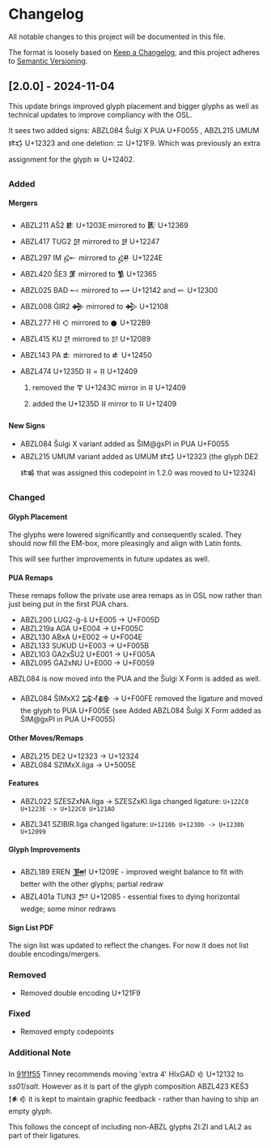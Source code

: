 # Changelog

All notable changes to this project will be documented in this file.

The format is loosely based on [Keep a Changelog](https://keepachangelog.com/en/1.1.0/),
and this project adheres to [Semantic Versioning](https://semver.org/spec/v2.0.0.html).
## [2.0.0] - 2024-11-04

This update brings improved glyph placement and bigger glyphs as well
as technical updates to improve compliancy with the OSL.

It sees two added signs: ABZL084 Šulgi X PUA U+F0055 , ABZL215 UMUM 𒌣 U+12323 and one deletion: 𒇹 U+121F9. Which was previously an extra assignment for the glyph 𒐂 U+12402.

### Added
#### Mergers
- ABZL211 AŠ2 𒀾 U+1203E mirrored to 𒍩 U+12369
- ABZL417 TUG2 𒌆 mirrored to 𒉇 U+12247
- ABZL297 IM 𒅎 mirrored to 𒉎 U+1224E
- ABZL420 ŠE3 𒂠 mirrored to 𒍥 U+12365
- ABZL025 BAD 𒁁 mirrored to 𒅂 U+12142 and 𒌀 U+12300
- ABZL008 ĠIR2 𒄉 mirrored to 𒄈 U+12108
- ABZL277 HI 𒄭 mirrored to 𒊹 U+122B9
- ABZL415 KU 𒆪 mirrored to 𒂉 U+12089
- ABZL143 PA 𒉺 mirrored to 𒑐 U+12450
- ABZL474 U+1235D 𒍝 = 𒍝 U+12409
    1. removed the 𒐼 U+1243C mirror in 𒍝 U+12409
    2. added the U+1235D 𒍝 mirror to 𒍝 U+12409
#### New Signs
- ABZL084 Šulgi X variant added as ŠIM@ġxPI in PUA U+F0055
- ABZL215 UMUM variant added as UMUM 𒌣 U+12323 (the glyph DE2 𒌤 that was assigned this codepoint in 1.2.0 was moved to U+12324)

### Changed

#### Glyph Placement
The glyphs were lowered significantly and consequently scaled.
They should now fill the EM-box, more pleasingly and align
with Latin fonts.

This will see further improvements in future updates as well.

#### PUA Remaps
These remaps follow the private use area remaps as in OSL now rather
than just being put in the first PUA chars.

- ABZL200 LUG2-ġ-š U+E005 -> U+F005D
- ABZL219a AGA U+E004 -> U+F005C
- ABZL130 ABxA U+E002 -> U+F004E
- ABZL133 SUKUD U+E003 -> U+F005B
- ABZL103 ĠA2xŠU2 U+E001 -> U+F005A
- ABZL095 ĠA2xNU U+E000 -> U+F0059

ABZL084 is now moved into the PUA and the Šulgi X Form is added as well.

- ABZL084 ŠIMxX2 𒋆𒂵 -> U+F00FE
	removed the ligature and moved the glyph to PUA U+F005E
	 (see Added ABZL084 Šulgi X Form added as ŠIM@ġxPI in PUA U+F0055)

#### Other Moves/Remaps
- ABZL215 DE2 U+12323 -> U+12324
- ABZL084 SZIMxX.liga -> U+5005E

#### Features
- ABZL022 SZESZxNA.liga -> SZESZxKI.liga
	changed ligature:
	`U+122C0 U+1223E -> U+122C0 U+121AO`

- ABZL341 SZIBIR.liga
	changed ligature:
	`U+1210b U+1230b -> U+1230b U+12099`

#### Glyph Improvements
- ABZL189 EREN 𒂞 U+1209E - improved weight balance to fit with better with the other glyphs; partial redraw
- ABZL401a TUN3 𒂅 U+12085 - essential fixes to dying horizontal wedge; some minor redraws

#### Sign List PDF
The sign list was updated to reflect the changes. For now it does not list
double encodings/mergers.
### Removed

- Removed double encoding U+121F9

### Fixed

- Removed empty codepoints

### Additional Note

In [91f1f55](https://github.com/oracc/osl/commit/91f1f55d310170985e6d125b12bdd76a9f01300c) Tinney recommends moving 'extra 4' HIxGAD 𒄲
U+12132 to *ss01*/*salt*. However as it is part of the glyph composition
ABZL423 KEŠ3 𒋙𒀭𒄲 it is kept to maintain graphic feedback - rather
than having to ship an empty glyph.

This follows the concept of including non-ABZL glyphs ZI:ZI and LAL2 as part of their ligatures.
